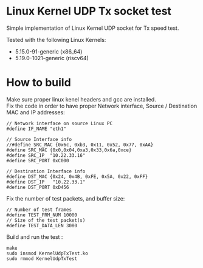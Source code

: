 # Linux Kernel UDP Tx socket test
Simple implementation of Linux Kernel UDP socket for Tx speed test.

Tested with the following Linux Kernels:
- 5.15.0-91-generic (x86_64)
- 5.19.0-1021-generic (riscv64)

# How to build
Make sure proper linux kenel headers and gcc are installed. <br>
Fix the code in order to have proper Network interface, Source / Destination MAC and IP addresses: 
```
// Network interface on source Linux PC
#define IF_NAME "eth1"

// Source Interface info
//#define SRC_MAC {0x6c, 0xb3, 0x11, 0x52, 0x77, 0xAA} 
#define SRC_MAC {0x0,0x04,0xa3,0x33,0x6a,0xce}
#define SRC_IP  "10.22.33.16"
#define SRC_PORT 0xC000

// Destination Interface info
#define DST_MAC {0x24, 0x4B, 0xFE, 0x5A, 0x22, 0xFF}
#define DST_IP   "10.22.33.1"
#define DST_PORT 0xD456
```
Fix the number of test packets, and buffer size:
```
// Number of test frames
#define TEST_FRM_NUM 10000
// Size of the test packet(s)
#define TEST_DATA_LEN 3080
```
Build and run the test :
```
make
sudo insmod KernelUdpTxTest.ko
sudo rmmod KernelUdpTxTest
```
